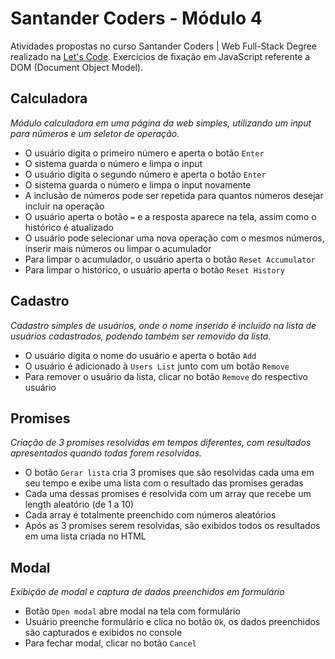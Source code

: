 # Santander Coders - Módulo 4

Atividades propostas no curso Santander Coders | Web Full-Stack Degree realizado na [Let's Code](https://www.letscode.com.br/). Exercícios de fixação em JavaScript referente a DOM (Document Object Model).

## Calculadora

_Módulo calculadora em uma página da web simples, utilizando um input para números e um seletor de operação._

* O usuário digita o primeiro número e aperta o botão `Enter`
* O sistema guarda o número e limpa o input
* O usuário digita o segundo número e aperta o botão `Enter`
* O sistema guarda o número e limpa o input novamente
* A inclusão de números pode ser repetida para quantos números desejar incluir na operação
* O usuário aperta o botão `=` e a resposta aparece na tela, assim como o histórico é atualizado
* O usuário pode selecionar uma nova operação com o mesmos números, inserir mais números ou limpar o acumulador
* Para limpar o acumulador, o usuário aperta o botão `Reset Accumulator`
* Para limpar o histórico, o usuário aperta o botão `Reset History`

## Cadastro

_Cadastro simples de usuários, onde o nome inserido é incluído na lista de usuários cadastrados, podendo também ser removido da lista._

* O usuário digita o nome do usuário e aperta o botão `Add`
* O usuário é adicionado à `Users List` junto com um botão `Remove`
* Para remover o usuário da lista, clicar no botão `Remove` do respectivo usuário

## Promises

_Criação de 3 promises resolvidas em tempos diferentes, com resultados apresentados quando todas forem resolvidas._

* O botão `Gerar lista` cria 3 promises que são resolvidas cada uma em seu tempo e exibe uma lista com o resultado das promises geradas
* Cada uma dessas promises é resolvida com um array que recebe um length aleatório (de 1 a 10)
* Cada array é totalmente preenchido com números aleatórios
* Após as 3 promises serem resolvidas, são exibidos todos os resultados em uma lista criada no HTML

## Modal

_Exibição de modal e captura de dados preenchidos em formulário_

* Botão `Open modal` abre modal na tela com formulário
* Usuário preenche formulário e clica no botão `Ok`, os dados preenchidos são capturados e exibidos no console
* Para fechar modal, clicar no botão `Cancel`
